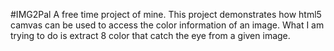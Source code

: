 #IMG2Pal
A free time project of mine. This project demonstrates how html5 camvas can be used to access the color information of an image. What I am trying to
do is extract 8 color that catch the eye from a given image.